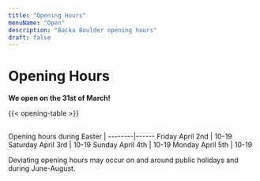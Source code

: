 ```yaml
---
title: "Opening Hours"
menuName: "Open"
description: "Backa Boulder opening hours"
draft: false
---
```


# Opening Hours

__We open on the 31st of March!__

{{< opening-table >}}

##

Opening hours during Easter    |
--------|------
Friday April 2nd     | 10-19
Saturday April 3rd   | 10-19
Sunday April 4th | 10-19
Monday April 5th | 10-19

Deviating opening hours may occur on and around public holidays and during June-August.
